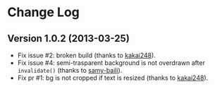 Change Log
==========

Version 1.0.2 (2013-03-25)
--------------------------
* Fix issue #2: broken build
  (thanks to [kakai248](https://github.com/kakai248)).
* Fix issue #4: semi-trasparent background is not overdrawn after `invalidate()`
  (thanks to [samy-baili](https://github.com/samy-baili)).
* Fix pr #1: bg is not cropped if text is resized
  (thanks to [kakai248](https://github.com/kakai248)).

